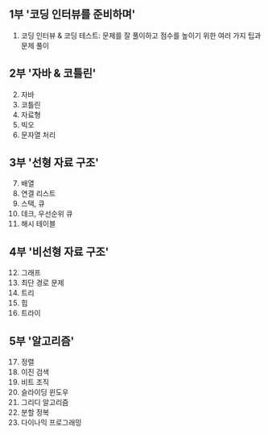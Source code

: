 ## 1부 '코딩 인터뷰를 준비하며'
1.  코딩 인터뷰 & 코딩 테스트: 문제를 잘 풀이하고 점수를 높이기 위한 여러 가지 팁과 문제 풀이
## 2부 '자바 & 코틀린'
2. 자바 
3. 코틀린
4. 자료형
5. 빅오
6. 문자열 처리
## 3부 '선형 자료 구조'
7. 배열
8. 연결 리스트
9. 스택, 큐
10. 데크, 우선순위 큐
11. 해시 테이블
## 4부 '비선형 자료 구조'
12. 그래프
13. 최단 경로 문제
14. 트리
15. 힙
16. 트라이
## 5부 '알고리즘'
17. 정렬
18. 이진 검색
19. 비트 조직
20. 슬라이딩 윈도우
21. 그리디 알고리즘
22. 분할 정복
23. 다이나믹 프로그래밍